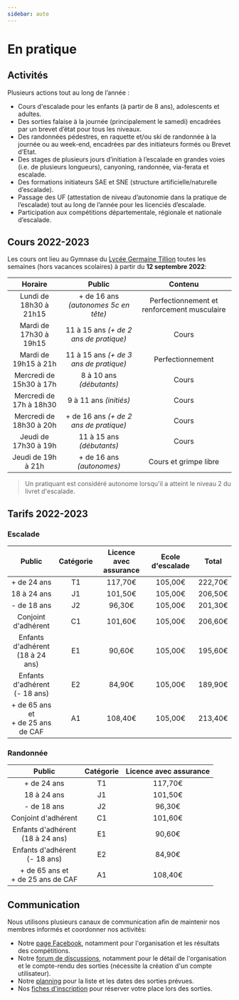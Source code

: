 ```yaml
---
sidebar: auto
---
```


# En pratique

## Activités

Plusieurs actions tout au long de l’année :
* Cours d'escalade pour les enfants (à partir de 8 ans), adolescents et adultes.
* Des sorties falaise à la journée (principalement le samedi) encadrées par un brevet d’état pour tous les niveaux.
* Des randonnées pédestres, en raquette et/ou ski de randonnée à la journée ou au week-end, encadrées par des initiateurs formés ou Brevet d’Etat.
* Des stages de plusieurs jours d’initiation à l’escalade en grandes voies (i.e. de plusieurs longueurs), canyoning, randonnée, via-ferata et escalade.
* Des formations initiateurs SAE et SNE (structure artificielle/naturelle d’escalade).
* Passage des UF (attestation de niveau d’autonomie dans la pratique de l’escalade) tout au long de l’année pour les licenciés d’escalade.
* Participation aux compétitions départementale, régionale et nationale d’escalade.

## Cours 2022-2023

Les cours ont lieu au Gymnase du [Lycée Germaine Tillion](https://www.google.fr/maps?q=Lyc%C3%A9e+Germaine+Tillion+1+rue+du+Campus+Jean+Durand+11493+Castelnaudary&rlz=1C1CHBF_frFR774FR774&um=1&ie=UTF-8&sa=X&ved=2ahUKEwjD3c7q2e7aAhXLK8AKHasbAkkQ_AUoAXoECAAQAw) toutes les semaines (hors vacances scolaires) à partir du **12 septembre 2022**:

| Horaire | Public | Contenu |
| :---: | :---: | :---: |
| Lundi de 18h30 à 21h15 | + de 16 ans *(autonomes 5c en tête)* | Perfectionnement et renforcement musculaire |
| Mardi de 17h30 à 19h15 | 11 à 15 ans *(+ de 2 ans de pratique)* | Cours |
| Mardi de 19h15 à 21h | 11 à 15 ans *(+ de 3 ans de pratique)* | Perfectionnement |
| Mercredi de 15h30 à 17h | 8 à 10 ans *(débutants)* | Cours |
| Mercredi de 17h à 18h30 | 9 à 11 ans *(initiés)* | Cours |
| Mercredi de 18h30 à 20h | + de 16 ans *(+ de 2 ans de pratique)* | Cours |
| Jeudi de 17h30 à 19h | 11 à 15 ans *(débutants)* | Cours |
| Jeudi de 19h à 21h | + de 16 ans *(autonomes)* | Cours et grimpe libre |

> Un pratiquant est considéré autonome lorsqu'il a atteint le niveau 2 du livret d'escalade.

## Tarifs 2022-2023

### Escalade

Public | Catégorie | Licence avec assurance | Ecole d'escalade | Total |
| :---: | :---: | :---: | :---: | :---: |
+ de 24 ans | T1 | 117,70€ | 105,00€ | 222,70€ |
18 à 24 ans | J1 | 101,50€ | 105,00€ | 206,50€ |
- de 18 ans | J2 | 96,30€ | 105,00€ | 201,30€ |
Conjoint d'adhérent | C1 | 101,60€ | 105,00€ | 206,60€ |
Enfants d'adhérent</br>(18 à 24 ans) | E1 | 90,60€ | 105,00€ | 195,60€ |
Enfants d'adhérent</br>(- 18 ans) | E2 | 84,90€ | 105,00€ | 189,90€ |
+ de 65 ans et</br>+ de 25 ans de CAF | A1 | 108,40€ | 105,00€ | 213,40€ |

### Randonnée

Public | Catégorie | Licence avec assurance | 
| :---: | :---: | :---: |
+ de 24 ans | T1 | 117,70€ |
18 à 24 ans | J1 | 101,50€ |
- de 18 ans | J2 | 96,30€ |
Conjoint d'adhérent | C1 | 101,60€ |
Enfants d'adhérent</br>(18 à 24 ans) | E1 | 90,60€ |
Enfants d'adhérent</br>(- 18 ans) | E2 | 84,90€ |
+ de 65 ans et</br>+ de 25 ans de CAF | A1 | 108,40€ |

## Communication

Nous utilisons plusieurs canaux de communication afin de maintenir nos membres informés et coordonner nos activités:
* Notre [page Facebook](https://www.facebook.com/Club-Nature-Aventure-1590487804525243/), notamment pour l'organisation et les résultats des compétitions.
* Notre [forum de discussions](http://escalade-rando.forumactif.org/), notamment pour le détail de l'organisation et le compte-rendu des sorties (nécessite la création d'un compte utilisateur).
* Notre [planning](https://docs.google.com/spreadsheets/d/1QHKL_DkvibVwh7iwiAAmiIR6HJ4I3zBX1wuB1pN_f1I) pour la liste et les dates des sorties prévues.
* Nos [fiches d'inscription](https://docs.google.com/spreadsheets/d/1CCxeQNFOBg8ZPvDOf0c29eBKt6JQeM9VHBF4OBSsbiM) pour réserver votre place lors des sorties.




